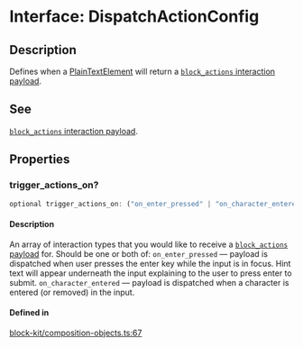 # Interface: DispatchActionConfig

## Description

Defines when a [PlainTextElement](Interface.PlainTextElement.md) will return a [`block_actions` interaction payload](https://api.slack.com/reference/interaction-payloads/block-actions).

## See

[`block_actions` interaction payload](https://api.slack.com/reference/interaction-payloads/block-actions).

## Properties

### trigger\_actions\_on?

```ts
optional trigger_actions_on: ("on_enter_pressed" | "on_character_entered")[];
```

#### Description

An array of interaction types that you would like to receive a
[`block_actions` payload](https://api.slack.com/reference/interaction-payloads/block-actions) for. Should be
one or both of:
  `on_enter_pressed` — payload is dispatched when user presses the enter key while the input is in focus. Hint
  text will appear underneath the input explaining to the user to press enter to submit.
  `on_character_entered` — payload is dispatched when a character is entered (or removed) in the input.

#### Defined in

[block-kit/composition-objects.ts:67](https://github.com/slackapi/node-slack-sdk/blob/main/packages/types/src/block-kit/composition-objects.ts#L67)
